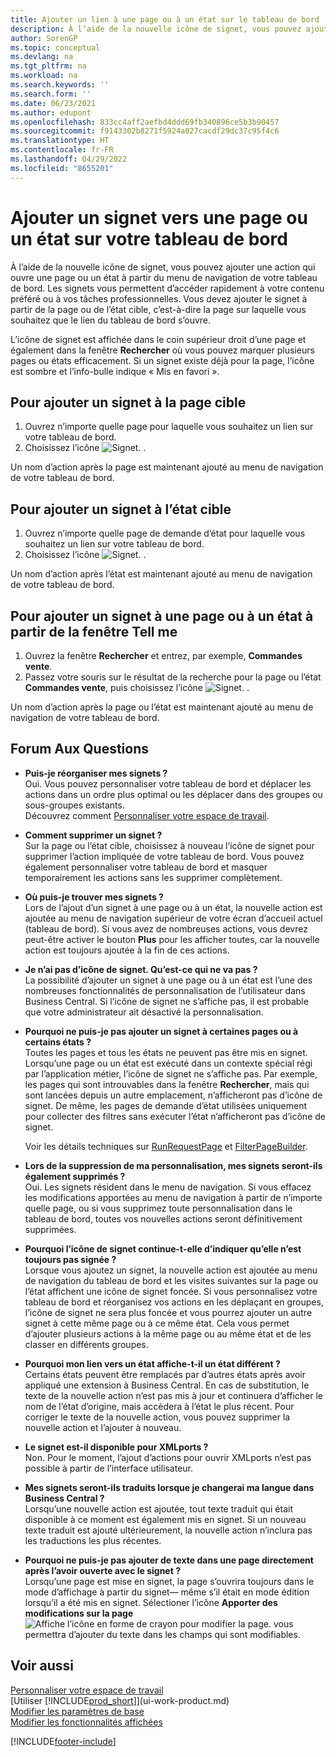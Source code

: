 ```yaml
---
title: Ajouter un lien à une page ou à un état sur le tableau de bord
description: À l’aide de la nouvelle icône de signet, vous pouvez ajouter une action qui ouvre une page ou un état à partir du menu de navigation de votre tableau de bord.
author: SorenGP
ms.topic: conceptual
ms.devlang: na
ms.tgt_pltfrm: na
ms.workload: na
ms.search.keywords: ''
ms.search.form: ''
ms.date: 06/23/2021
ms.author: edupont
ms.openlocfilehash: 833cc4aff2aefbd4ddd69fb340896ce5b3b90457
ms.sourcegitcommit: f9143302b8271f5924a027cacdf29dc37c95f4c6
ms.translationtype: HT
ms.contentlocale: fr-FR
ms.lasthandoff: 04/29/2022
ms.locfileid: "8655201"
---
```

# <a name="bookmark-a-page-or-report-on-your-role-center"></a>Ajouter un signet vers une page ou un état sur votre tableau de bord
À l’aide de la nouvelle icône de signet, vous pouvez ajouter une action qui ouvre une page ou un état à partir du menu de navigation de votre tableau de bord. Les signets vous permettent d’accéder rapidement à votre contenu préféré ou à vos tâches professionnelles. Vous devez ajouter le signet à partir de la page ou de l’état cible, c’est-à-dire la page sur laquelle vous souhaitez que le lien du tableau de bord s’ouvre.

L’icône de signet est affichée dans le coin supérieur droit d’une page et également dans la fenêtre **Rechercher** où vous pouvez marquer plusieurs pages ou états efficacement. Si un signet existe déjà pour la page, l’icône est sombre et l’info-bulle indique « Mis en favori ».

## <a name="to-bookmark-the-target-page"></a>Pour ajouter un signet à la page cible
1. Ouvrez n’importe quelle page pour laquelle vous souhaitez un lien sur votre tableau de bord.
2. Choisissez l’icône ![Signet.](media/ui_bookmark_icon.png "Signet") .

Un nom d’action après la page est maintenant ajouté au menu de navigation de votre tableau de bord.

## <a name="to-bookmark-the-target-report"></a>Pour ajouter un signet à l’état cible
1. Ouvrez n’importe quelle page de demande d’état pour laquelle vous souhaitez un lien sur votre tableau de bord.
2. Choisissez l’icône ![Signet.](media/ui_bookmark_icon.png "Signet") .

Un nom d’action après l’état est maintenant ajouté au menu de navigation de votre tableau de bord.

## <a name="to-bookmark-a-page-or-report-from-the-tell-me-window"></a>Pour ajouter un signet à une page ou à un état à partir de la fenêtre Tell me
1. Ouvrez la fenêtre **Rechercher** et entrez, par exemple, **Commandes vente**.
2. Passez votre souris sur le résultat de la recherche pour la page ou l’état **Commandes vente**, puis choisissez l’icône ![Signet.](media/ui_bookmark_icon.png "Signet") .

Un nom d’action après la page ou l’état est maintenant ajouté au menu de navigation de votre tableau de bord.


## <a name="frequently-asked-questions"></a>Forum Aux Questions  

- **Puis-je réorganiser mes signets ?**  
Oui. Vous pouvez personnaliser votre tableau de bord et déplacer les actions dans un ordre plus optimal ou les déplacer dans des groupes ou sous-groupes existants.  
Découvrez comment [Personnaliser votre espace de travail](ui-personalization-user.md).

- **Comment supprimer un signet ?**  
Sur la page ou l’état cible, choisissez à nouveau l’icône de signet pour supprimer l’action impliquée de votre tableau de bord. Vous pouvez également personnaliser votre tableau de bord et masquer temporairement les actions sans les supprimer complètement.

- **Où puis-je trouver mes signets ?**  
Lors de l’ajout d’un signet à une page ou à un état, la nouvelle action est ajoutée au menu de navigation supérieur de votre écran d’accueil actuel (tableau de bord). Si vous avez de nombreuses actions, vous devrez peut-être activer le bouton **Plus** pour les afficher toutes, car la nouvelle action est toujours ajoutée à la fin de ces actions.
<!-- Should we add a screenshot here? -->

- **Je n’ai pas d’icône de signet. Qu’est-ce qui ne va pas ?**  
La possibilité d’ajouter un signet à une page ou à un état est l’une des nombreuses fonctionnalités de personnalisation de l’utilisateur dans Business Central. Si l’icône de signet ne s’affiche pas, il est probable que votre administrateur ait désactivé la personnalisation.

- **Pourquoi ne puis-je pas ajouter un signet à certaines pages ou à certains états ?**  
Toutes les pages et tous les états ne peuvent pas être mis en signet. Lorsqu’une page ou un état est exécuté dans un contexte spécial régi par l’application métier, l’icône de signet ne s’affiche pas. Par exemple, les pages qui sont introuvables dans la fenêtre **Rechercher**, mais qui sont lancées depuis un autre emplacement, n’afficheront pas d’icône de signet. De même, les pages de demande d’état utilisées uniquement pour collecter des filtres sans exécuter l’état n’afficheront pas d’icône de signet.

  Voir les détails techniques sur [RunRequestPage](/dynamics365/business-central/dev-itpro/developer/methods-auto/report/reportinstance-runrequestpage-method) et [FilterPageBuilder](/dynamics365/business-central/dev-itpro/developer/methods-auto/filterpagebuilder/filterpagebuilder-data-type).

- **Lors de la suppression de ma personnalisation, mes signets seront-ils également supprimés ?**  
Oui. Les signets résident dans le menu de navigation. Si vous effacez les modifications apportées au menu de navigation à partir de n’importe quelle page, ou si vous supprimez toute personnalisation dans le tableau de bord, toutes vos nouvelles actions seront définitivement supprimées.

- **Pourquoi l’icône de signet continue-t-elle d’indiquer qu’elle n’est toujours pas signée ?**  
Lorsque vous ajoutez un signet, la nouvelle action est ajoutée au menu de navigation du tableau de bord et les visites suivantes sur la page ou l’état affichent une icône de signet foncée. Si vous personnalisez votre tableau de bord et réorganisez vos actions en les déplaçant en groupes, l’icône de signet ne sera plus foncée et vous pourrez ajouter un autre signet à cette même page ou à ce même état. Cela vous permet d’ajouter plusieurs actions à la même page ou au même état et de les classer en différents groupes.

- **Pourquoi mon lien vers un état affiche-t-il un état différent ?**  
Certains états peuvent être remplacés par d’autres états après avoir appliqué une extension à Business Central. En cas de substitution, le texte de la nouvelle action n’est pas mis à jour et continuera d’afficher le nom de l’état d’origine, mais accèdera à l’état le plus récent. Pour corriger le texte de la nouvelle action, vous pouvez supprimer la nouvelle action et l’ajouter à nouveau.
<!-- For more information on report substitution, see this link UNAVAILABLE AT THIS TIME -->

- **Le signet est-il disponible pour XMLports ?**  
Non. Pour le moment, l’ajout d’actions pour ouvrir XMLports n’est pas possible à partir de l’interface utilisateur.

- **Mes signets seront-ils traduits lorsque je changerai ma langue dans Business Central ?**  
Lorsqu’une nouvelle action est ajoutée, tout texte traduit qui était disponible à ce moment est également mis en signet. Si un nouveau texte traduit est ajouté ultérieurement, la nouvelle action n’inclura pas les traductions les plus récentes.

- **Pourquoi ne puis-je pas ajouter de texte dans une page directement après l’avoir ouverte avec le signet ?**<br> Lorsqu’une page est mise en signet, la page s’ouvrira toujours dans le mode d’affichage à partir du signet&mdash; même s’il était en mode édition lorsqu’il a été mis en signet. Sélectioner l’icône **Apporter des modifications sur la page** ![Affiche l’icône en forme de crayon pour modifier la page.](media/edit-pencil.png) vous permettra d’ajouter du texte dans les champs qui sont modifiables.


## <a name="see-also"></a>Voir aussi
[Personnaliser votre espace de travail](ui-personalization-user.md)  
[Utiliser [!INCLUDE[prod_short](includes/prod_short.md)]](ui-work-product.md)  
[Modifier les paramètres de base](ui-change-basic-settings.md)  
[Modifier les fonctionnalités affichées](ui-experiences.md)  


[!INCLUDE[footer-include](includes/footer-banner.md)]